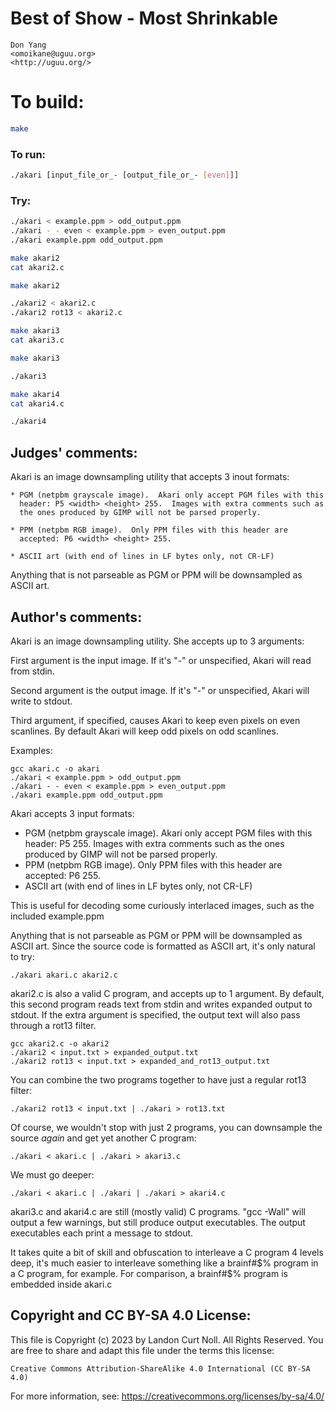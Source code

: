 # Best of Show - Most Shrinkable

    Don Yang  
    <omoikane@uguu.org>  
    <http://uguu.org/>  

# To build:

```sh
make
```

### To run:

```sh
./akari [input_file_or_- [output_file_or_- [even]]]
```

### Try:

```sh
./akari < example.ppm > odd_output.ppm
./akari - - even < example.ppm > even_output.ppm
./akari example.ppm odd_output.ppm

make akari2
cat akari2.c

make akari2

./akari2 < akari2.c
./akari2 rot13 < akari2.c

make akari3
cat akari3.c

make akari3

./akari3

make akari4
cat akari4.c

./akari4
```

## Judges' comments:

Akari is an image downsampling utility that accepts 3 inout formats:

    * PGM (netpbm grayscale image).  Akari only accept PGM files with this
      header: P5 <width> <height> 255.  Images with extra comments such as
      the ones produced by GIMP will not be parsed properly.

    * PPM (netpbm RGB image).  Only PPM files with this header are
      accepted: P6 <width> <height> 255.

    * ASCII art (with end of lines in LF bytes only, not CR-LF)

Anything that is not parseable as PGM or PPM will be downsampled as ASCII art.

## Author's comments:

Akari is an image downsampling utility.  She accepts up to 3 arguments:

First argument is the input image.  If it's "-" or unspecified, Akari
will read from stdin.

Second argument is the output image.  If it's "-" or unspecified,
Akari will write to stdout.

Third argument, if specified, causes Akari to keep even pixels on even
scanlines.  By default Akari will keep odd pixels on odd scanlines.

Examples:

    gcc akari.c -o akari
    ./akari < example.ppm > odd_output.ppm
    ./akari - - even < example.ppm > even_output.ppm
    ./akari example.ppm odd_output.ppm

Akari accepts 3 input formats:
* PGM (netpbm grayscale image).  Akari only accept PGM files with this
  header: P5 <width> <height> 255.  Images with extra comments such as
  the ones produced by GIMP will not be parsed properly.
* PPM (netpbm RGB image).  Only PPM files with this header are
  accepted: P6 <width> <height> 255.
* ASCII art (with end of lines in LF bytes only, not CR-LF)

This is useful for decoding some curiously interlaced images, such as
the included example.ppm

Anything that is not parseable as PGM or PPM will be downsampled as
ASCII art.  Since the source code is formatted as ASCII art, it's only
natural to try:

    ./akari akari.c akari2.c

akari2.c is also a valid C program, and accepts up to 1 argument.
By default, this second program reads text from stdin and writes
expanded output to stdout.  If the extra argument is specified, the
output text will also pass through a rot13 filter.

    gcc akari2.c -o akari2
    ./akari2 < input.txt > expanded_output.txt
    ./akari2 rot13 < input.txt > expanded_and_rot13_output.txt

You can combine the two programs together to have just a regular rot13
filter:

    ./akari2 rot13 < input.txt | ./akari > rot13.txt

Of course, we wouldn't stop with just 2 programs, you can downsample
the source *again* and get yet another C program:

    ./akari < akari.c | ./akari > akari3.c

We must go deeper:

    ./akari < akari.c | ./akari | ./akari > akari4.c

akari3.c and akari4.c are still (mostly valid) C programs.
"gcc -Wall" will output a few warnings, but still produce output
executables.  The output executables each print a message to stdout.

It takes quite a bit of skill and obfuscation to interleave a
C program 4 levels deep, it's much easier to interleave something like
a brainf#$% program in a C program, for example.  For comparison, a
brainf#$% program is embedded inside akari.c

## Copyright and CC BY-SA 4.0 License:

This file is Copyright (c) 2023 by Landon Curt Noll.  All Rights Reserved.
You are free to share and adapt this file under the terms this license:

    Creative Commons Attribution-ShareAlike 4.0 International (CC BY-SA 4.0)

For more information, see: https://creativecommons.org/licenses/by-sa/4.0/

